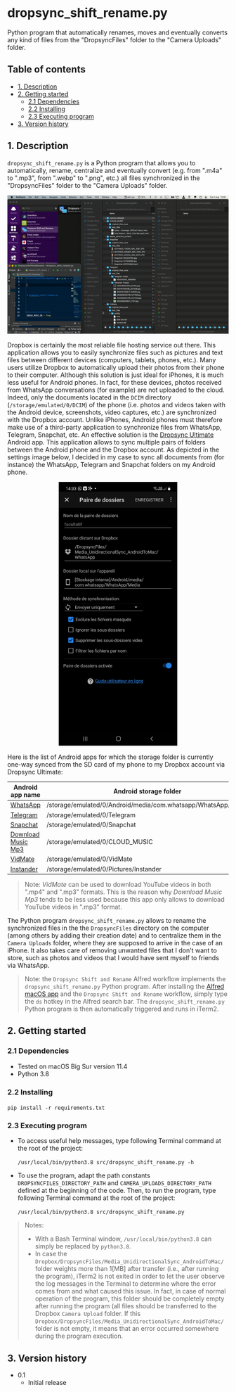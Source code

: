 # dropsync_shift_rename.py<!-- omit in toc -->

Python program that automatically renames, moves and eventually converts any
kind of files from the "DropsyncFiles" folder to the "Camera Uploads" folder.  

## Table of contents<!-- omit in toc -->

- [1. Description](#1-description)
- [2. Getting started](#2-getting-started)
  - [2.1 Dependencies](#21-dependencies)
  - [2.2 Installing](#22-installing)
  - [2.3 Executing program](#23-executing-program)
- [3. Version history](#3-version-history)

<!-- toc -->

## 1. Description

`dropsync_shift_rename.py` is a Python program that allows you to automatically,
rename, centralize and eventually convert (e.g. from ".m4a" to ".mp3", from ".webp"
to ".png", etc.) all files synchronized in the "DropsyncFiles" folder to the
"Camera Uploads" folder.

<p align="center">
  <img src="dropsync_shift_rename.gif" alt="dropsync_shift_rename-gif" style="width: 640px;"/>
</p>

Dropbox is certainly the most reliable file hosting service out there. This
application allows you to easily synchronize files such as pictures and text
files between different devices (computers, tablets, phones, etc.). Many users
utilize Dropbox to automatically upload their photos from their phone to their
computer. Although this solution is just ideal for iPhones, it is much less
useful for Android phones. In fact, for these devices, photos received from
WhatsApp conversations (for example) are not uploaded to the cloud. Indeed, only
the documents located in the `DCIM` directory (`/storage/emulated/0/DCIM`) of
the phone (i.e. photos and videos taken with the Android device, screenshots,
video captures, etc.) are synchronized with the Dropbox account. Unlike iPhones,
Android phones must therefore make use of a third-party application to
synchronize files from WhatsApp, Telegram, Snapchat, etc. An effective solution
is the [Dropsync Ultimate](https://play.google.com/store/apps/details?id=com.ttxapps.dropsync.pro&hl=en&gl=US) Android app. This application allows to sync multiple
pairs of folders between the Android phone and the Dropbox account. As depicted
in the settings image below, I decided in my case to sync all documents from
(for instance) the WhatsApp, Telegram and Snapchat folders on my Android phone.

<p align="center">
  <img src="DropsyncUltimateAndroidAppSettings/PairsOfSyncedFolders.jpg" height="600">
</p>

Here is the list of Android apps for which the storage folder is
currently one-way synced from the SD card of my phone to my Dropbox account via
Dropsync Ultimate:

| Android app name                                                                                  | Android storage folder                                        | Corresponding created Dropbox storage folder                                                  |
|---------------------------------------------------------------------------------------------------|---------------------------------------------------------------|-------------------------------------------------------------------------|
| [WhatsApp](https://play.google.com/store/apps/details?id=com.whatsapp)                            | /storage/emulated/0/Android/media/com.whatsapp/WhatsApp/Media | Dropbox/DropsyncFiles/Media_UnidirectionalSync_AndroidToMac/WhatsApp    |
| [Telegram](https://play.google.com/store/apps/details?id=org.telegram.messenger)                  | /storage/emulated/0/Telegram                                  | Dropbox/DropsyncFiles/Media_UnidirectionalSync_AndroidToMac/Telegram    |
| [Snapchat](https://play.google.com/store/apps/details?id=com.snapchat.android)                    | /storage/emulated/0/Snapchat                                  | Dropbox/DropsyncFiles/Media_UnidirectionalSync_AndroidToMac/Snapchat    |
| [Download Music Mp3](https://play.google.com/store/apps/details?id=com.music.downloadfreeapp4you) | /storage/emulated/0/CLOUD_MUSIC                               | Dropbox/DropsyncFiles/Media_UnidirectionalSync_AndroidToMac/CLOUD_MUSIC |
| [VidMate](https://www.vidmateapp.com)                                                             | /storage/emulated/0/VidMate                                   | Dropbox/DropsyncFiles/Media_UnidirectionalSync_AndroidToMac/VidMate     |
| [Instander](https://thedise.me/instander/)                                                        | /storage/emulated/0/Pictures/Instander                        | Dropbox/DropsyncFiles/Media_UnidirectionalSync_AndroidToMac/Instander   |

> Note: *VidMate* can be used to download YouTube videos in both ".mp4" and ".mp3"
formats. This is the reason why *Download Music Mp3* tends to be less used because
this app only allows to download YouTube videos in ".mp3" format.

The Python program `dropsync_shift_rename.py` allows to rename the synchronized
files in the the `DropsyncFiles` directory on the computer (among others by
adding their creation date) and to centralize them in the `Camera Uploads`
folder, where they are supposed to arrive in the case of an iPhone. It also
takes care of removing unwanted files that I don't want to store, such as photos
and videos that I would have sent myself to friends via WhatsApp.

> Note: the `Dropsync Shift and Rename` Alfred workflow implements the `dropsync_shift_rename.py` Python program. After installing the [Alfred macOS app](https://www.alfredapp.com) and the `Dropsync Shift and Rename` workflow, simply type the `ds` hotkey in the Alfred search bar. The `dropsync_shift_rename.py` Python program is then automatically triggered and runs in iTerm2.

## 2. Getting started

### 2.1 Dependencies

- Tested on macOS Big Sur version 11.4
- Python 3.8

### 2.2 Installing

`pip install -r requirements.txt`

### 2.3 Executing program

- To access useful help messages, type following Terminal command at the root of
  the project:
  
  `/usr/local/bin/python3.8 src/dropsync_shift_rename.py -h`

- To use the program, adapt the path constants `DROPSYNCFILES_DIRECTORY_PATH`
and `CAMERA_UPLOADS_DIRECTORY_PATH` defined at the beginning of the code. Then,
to run the program, type following Terminal command at the root of the project:
  
  `/usr/local/bin/python3.8 src/dropsync_shift_rename.py`

> Notes:
>
> - With a Bash Terminal window, `/usr/local/bin/python3.8` can simply be
replaced by `python3.8`.
> - In case the `Dropbox/DropsyncFiles/Media_UnidirectionalSync_AndroidToMac/` folder weights more than 1[MB] after transfer (i.e., after running the program), iTerm2
is not exited in order to let the user observe the log messages in the Terminal
to determine where the error comes from and what caused this issue. In fact, in
case of normal operation of the program, this folder should be completely empty
after running the program (all files should be transferred to the Dropbox `Camera Upload`
folder. If this `Dropbox/DropsyncFiles/Media_UnidirectionalSync_AndroidToMac/` folder is
not empty, it means that an error occurred somewhere during the program execution.

## 3. Version history

- 0.1
  - Initial release
